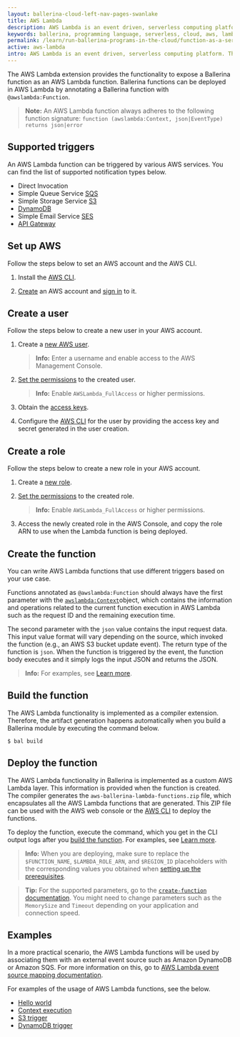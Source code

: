 ```yaml
---
layout: ballerina-cloud-left-nav-pages-swanlake
title: AWS Lambda
description: AWS Lambda is an event driven, serverless computing platform. The AWS Lambda extension provides the functionality to write AWS Lambda-compatible packages by exposing a Ballerina function as an AWS Lambda function.
keywords: ballerina, programming language, serverless, cloud, aws, lambda, cloud native
permalink: /learn/run-ballerina-programs-in-the-cloud/function-as-a-service-with-ballerina/aws-lambda/
active: aws-lambda
intro: AWS Lambda is an event driven, serverless computing platform. The AWS Lambda extension provides the functionality to write AWS Lambda-compatible packages by exposing a Ballerina function as an AWS Lambda function.
---
```


The AWS Lambda extension provides the functionality to expose a Ballerina function as an AWS Lambda function. Ballerina functions can be deployed in AWS Lambda by annotating a Ballerina function with `@awslambda:Function`. 

> **Note:** An AWS Lambda function always adheres to the following function signature: 
`function (awslambda:Context, json|EventType) returns json|error`

## Supported triggers

An AWS Lambda function can be triggered by various AWS services. You can find the list of supported notification types below.

- Direct Invocation
- Simple Queue Service <a href="https://aws.amazon.com/sqs/" target="_blank">SQS</a>
- Simple Storage Service <a href="https://aws.amazon.com/s3/" target="_blank">S3</a>
- <a href="https://aws.amazon.com/dynamodb/" target="_blank">DynamoDB</a>
- Simple Email Service <a href="https://aws.amazon.com/ses//" target="_blank">SES</a>
- <a href="https://aws.amazon.com/api-gateway/" target="_blank">API Gateway</a>

## Set up AWS

Follow the steps below to set an AWS account and the AWS CLI.

1. Install the <a href="https://docs.aws.amazon.com/cli/latest/userguide/getting-started-install.html" target="_blank">AWS CLI</a>.

2. [Create](https://docs.aws.amazon.com/SetUp/latest/UserGuide/setup-AWSsignup.html) an AWS account and [sign in](https://docs.aws.amazon.com/SetUp/latest/UserGuide/setup-rootuser.html) to it.

## Create a user

Follow the steps below to create a new user in your AWS account.

1. Create a <a href="https://docs.aws.amazon.com/IAM/latest/UserGuide/id_users_create.html#id_users_create_console" target="_blank">new AWS user</a>.

    >**Info:** Enter a username and enable access to the AWS Management Console.

2. <a href="https://docs.aws.amazon.com/IAM/latest/UserGuide/id_users_create.html#id_users_create_console" target="_blank">Set the permissions</a> to the created user.

    >**Info:** Enable `AWSLambda_FullAccess` or higher permissions. 

3. Obtain the <a href="https://docs.aws.amazon.com/cli/latest/userguide/cli-authentication-user.html#cli-authentication-user-get" target="_blank">access keys</a>.

4. Configure the <a href="https://docs.aws.amazon.com/cli/latest/userguide/cli-authentication-user.html#cli-authentication-user-configure.title" target="_blank">AWS CLI</a> for the user by providing the access key and secret generated in the user creation.

## Create a role

Follow the steps below to create a new role in your AWS account.

1. Create a <a href="" target="_blank">new role</a>.

2. <a href="https://docs.aws.amazon.com/IAM/latest/UserGuide/id_roles_create_for-user.html#roles-creatingrole-user-console" target="_blank">Set the permissions</a> to the created role.

    >**Info:** Enable `AWSLambda_FullAccess` or higher permissions. 

3. Access the newly created role in the AWS Console, and copy the role ARN to use when the Lambda function is being deployed.

## Create the function

You can write AWS Lambda functions that use different triggers based on your use case. 

Functions annotated as `@awslambda:Function` should always have the first parameter with the <a href="https://lib.ballerina.io/ballerinax/awslambda/latest#Context" target="_blank">`awslambda:Context`</a>object, which contains the information and operations related to the current function execution in AWS Lambda such as the request ID and the remaining execution time. 

The second parameter with the `json` value contains the input request data. This input value format will vary depending on the source, which invoked the function (e.g., an AWS S3 bucket update event). The return type of the function is `json`. When the function is triggered by the event, the function body executes and it simply logs the input JSON and returns the JSON.

>**Info:** For examples, see [Learn more](#learn-more).

## Build the function

The AWS Lambda functionality is implemented as a compiler extension. Therefore, the artifact generation happens automatically when you build a Ballerina module by executing the command below.

```
$ bal build
```

## Deploy the function

The AWS Lambda functionality in Ballerina is implemented as a custom AWS Lambda layer. This information is provided when the function is created. The compiler generates the `aws-ballerina-lambda-functions.zip` file, which encapsulates all the AWS Lambda functions that are generated. This ZIP file can be used with the AWS web console or the <a href="https://docs.aws.amazon.com/codedeploy/latest/userguide/getting-started-configure-cli.html" target="_blank">AWS CLI</a> to deploy the functions. 

To deploy the function, execute the command, which you get in the CLI output logs after you [build the function](#build-the-function). For examples, see [Learn more](#learn-more).

>**Info:** When you are deploying, make sure to replace the `$FUNCTION_NAME`, `$LAMBDA_ROLE_ARN`, and `$REGION_ID` placeholders with the corresponding values you obtained when [setting up the prerequisites](#set-up-the-prerequisites).

>**Tip:**  For the supported parameters, go to the <a href="https://docs.aws.amazon.com/cli/latest/reference/lambda/create-function.html" target="_blank">`create-function` documentation</a>. You might need to change parameters such as the `MemorySize` and `Timeout` depending on your application and connection speed. 

## Examples

In a more practical scenario, the AWS Lambda functions will be used by associating them with an external event source such as Amazon DynamoDB or Amazon SQS. For more information on this, go to <a href="https://docs.aws.amazon.com/lambda/latest/dg/invocation-eventsourcemapping.html" target="_blank">AWS Lambda event source mapping documentation</a>.

For examples of the usage of AWS Lambda functions, see the below.

- [Hello world](/learn/by-example/aws-lambda-hello-world/)
- [Context execution](/learn/by-example/aws-lambda-context-execution/)
- [S3 trigger](/learn/by-example/aws-lambda-s3-trigger/)
- [DynamoDB trigger](/learn/by-example/aws-lambda-dynamodb-trigger/)

<style> #tree-expand-all , #tree-collapse-all, .cTocElements {display:none;} .cGitButtonContainer {padding-left: 40px;} </style>
